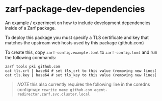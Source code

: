 # zarf-package-dev-dependencies

An example / experiment on how to include development dependencies inside of a Zarf package.

To deploy this package you must specify a TLS certificate and key that matches the upstream web hosts used by this package (github.com)

To create this, copy `zarf-config.example.toml` to `zarf-config.toml` and run the following commands:

```shell
zarf tools pki github.com
cat tls.crt | base64 # set tls_crt to this value (removing new lines)
cat tls.key | base64 # set tls_key to this value (removing new lines)
```

> *NOTE* this also currently requires the following line in the coredns configmap: `rewrite name github.com agent-redirector.zarf.svc.cluster.local`
